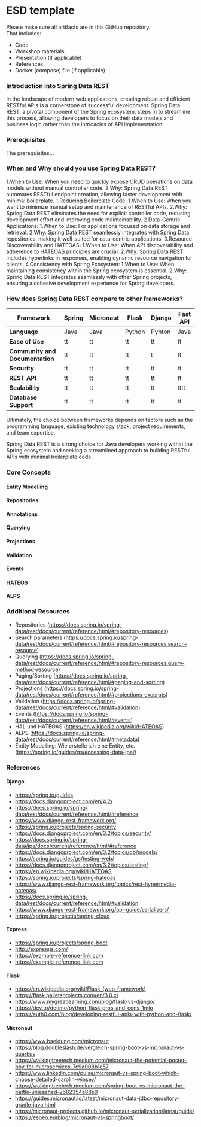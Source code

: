 # ESD template

Please make sure all artifacts are in this GitHub repository.  
That includes:

- Code
- Workshop materials
- Presentation (if applicable)
- References.
- Docker (compose) file (if applicable)


### Introduction into Spring Data REST

In the landscape of modern web applications,
creating robust and efficient RESTful APIs is a cornerstone of successful development.
Spring Data REST, a pivotal component of the Spring ecosystem, steps in to streamline this process,
allowing developers to focus on their data models and business logic rather than the intricacies of API implementation.

### Prerequisites

The prerequisites...

### When and Why should you use Spring Data REST?

1.When to Use: When you need to quickly expose CRUD operations on data models without manual controller code.
2.Why: Spring Data REST automates RESTful endpoint creation, allowing faster development with minimal boilerplate.
1.Reducing Boilerplate Code:
1.When to Use: When you want to minimize manual setup and maintenance of RESTful APIs.
2.Why: Spring Data REST eliminates the need for explicit controller code, reducing development effort and improving code maintainability.
2.Data-Centric Applications:
1.When to Use: For applications focused on data storage and retrieval.
2.Why: Spring Data REST seamlessly integrates with Spring Data repositories, making it well-suited for data-centric applications.
3.Resource Discoverability and HATEOAS:
1.When to Use: When API discoverability and adherence to HATEOAS principles are crucial.
2.Why: Spring Data REST includes hyperlinks in responses, enabling dynamic resource navigation for clients.
4.Consistency with Spring Ecosystem:
1.When to Use: When maintaining consistency within the Spring ecosystem is essential.
2.Why: Spring Data REST integrates seamlessly with other Spring projects, ensuring a cohesive development experience for Spring developers.


### How does Spring Data REST compare to other frameworks?


| Framework                       | Spring | Micronaut | Flask  | Django | Fast API |
|---------------------------------|--------|-----------|--------|--------|----------|
| **Language**                    | Java   | Java      | Python | Pyhton | Java     |
| **Ease of Use**                 | tt     | tt        | tt     | tt     | tt       |
| **Community and Documentation** | tt     | tt        | tt     | t      | tt       |
| **Security**                    | tt     | tt        | tt     | tt     | tt       |
| **REST API**                    | tt     | tt        | tt     | tt     | tt       |
| **Scalability**                 | tt     | tt        | tt     | tt     | tttt     |
| **Database Support**            | tt     | tt        | tt     | tt     | tt       |


Ultimately, the choice between frameworks depends on factors such as the programming language, existing technology stack, project requirements, and team expertise. 

Spring Data REST is a strong choice for Java developers working within the Spring ecosystem and seeking a streamlined approach to building RESTful APIs with minimal boilerplate code.


### Core Concepts


#### Entity Modelling

#### Repositories 

#### Annotations

#### Querying

#### Projections

#### Validation

#### Events

#### HATEOS

#### ALPS


### Additional Resources
- Repositories (https://docs.spring.io/spring-data/rest/docs/current/reference/html/#repository-resources)
- Search parameters (https://docs.spring.io/spring-data/rest/docs/current/reference/html/#repository-resources.search-resource)
- Querying (https://docs.spring.io/spring-data/rest/docs/current/reference/html/#repository-resources.query-method-resource)
- Paging/Sorting (https://docs.spring.io/spring-data/rest/docs/current/reference/html/#paging-and-sorting)
- Projections (https://docs.spring.io/spring-data/rest/docs/current/reference/html/#projections-excerpts)
- Validation (https://docs.spring.io/spring-data/rest/docs/current/reference/html/#validation)
- Events (https://docs.spring.io/spring-data/rest/docs/current/reference/html/#events)
- HAL und HATEOAS (https://en.wikipedia.org/wiki/HATEOAS)
- ALPS (https://docs.spring.io/spring-data/rest/docs/current/reference/html/#metadata)
- Entity Modelling: Wie erstelle ich eine Entity, etc. (https://spring.io/guides/gs/accessing-data-jpa/)


### References 

#### Django 
- https://spring.io/guides
- https://docs.djangoproject.com/en/4.2/
- https://docs.spring.io/spring-data/rest/docs/current/reference/html/#reference
- https://www.django-rest-framework.org/
- https://spring.io/projects/spring-security
- https://docs.djangoproject.com/en/3.2/topics/security/
- https://docs.spring.io/spring-data/jpa/docs/current/reference/html/#reference
- https://docs.djangoproject.com/en/3.2/topics/db/models/
- https://spring.io/guides/gs/testing-web/
- https://docs.djangoproject.com/en/3.2/topics/testing/
- https://en.wikipedia.org/wiki/HATEOAS
- https://spring.io/projects/spring-hateoas
- https://www.django-rest-framework.org/topics/rest-hypermedia-hateoas/
- https://docs.spring.io/spring-data/rest/docs/current/reference/html/#validation
- https://www.django-rest-framework.org/api-guide/serializers/
- https://spring.io/projects/spring-cloud

#### Express

- https://spring.io/projects/spring-boot
- http://expressjs.com/
- https://example-reference-link.com
- https://example-reference-link.com

#### Flask

- https://en.wikipedia.org/wiki/Flask_(web_framework)
- https://flask.palletsprojects.com/en/3.0.x/
- https://www.mygreatlearning.com/blog/flask-vs-django/
- https://dev.to/detimo/python-flask-pros-and-cons-1mlo
- https://auth0.com/blog/developing-restful-apis-with-python-and-flask/

#### Micronaut

- https://www.baeldung.com/micronaut
- https://blog.doubleslash.de/vergleich-spring-boot-vs-micronaut-vs-quarkus
- https://walkingtreetech.medium.com/micronaut-the-potential-poster-boy-for-microservices-7c9a008b1e57
- https://www.linkedin.com/pulse/micronaut-vs-spring-boot-which-choose-detailed-carolin-winsey/
- https://walkingtreetech.medium.com/spring-boot-vs-micronaut-the-battle-unleashed-2682354a88e9
- https://guides.micronaut.io/latest/micronaut-data-jdbc-repository-gradle-java.html
- https://micronaut-projects.github.io/micronaut-serialization/latest/guide/
- https://espeo.eu/blog/micronaut-vs-springboot/
